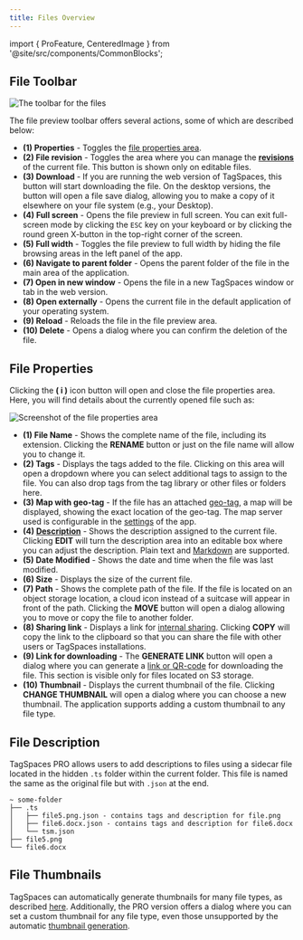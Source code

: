```yaml
---
title: Files Overview
---
```


import { ProFeature, CenteredImage } from '@site/src/components/CommonBlocks';

## File Toolbar

![The toolbar for the files](/media/file-toolbar.svg)

The file preview toolbar offers several actions, some of which are described below:

- **(1) Properties** - Toggles the [file properties area](#file-properties).
- **(2) File revision** <ProFeature /> - Toggles the area where you can manage the **[revisions](editing-files#file-revisions)** of the current file. This button is shown only on editable files.
- **(3) Download** - If you are running the web version of TagSpaces, this button will start downloading the file. On the desktop versions, the button will open a file save dialog, allowing you to make a copy of it elsewhere on your file system (e.g., your Desktop).
- **(4) Full screen** - Opens the file preview in full screen. You can exit full-screen mode by clicking the `ESC` key on your keyboard or by clicking the round green X-button in the top-right corner of the screen.
- **(5) Full width** - Toggles the file preview to full width by hiding the file browsing areas in the left panel of the app.
- **(6) Navigate to parent folder** - Opens the parent folder of the file in the main area of the application.
- **(7) Open in new window** - Opens the file in a new TagSpaces window or tab in the web version.
- **(8) Open externally** - Opens the current file in the default application of your operating system.
- **(9) Reload** - Reloads the file in the file preview area.
- **(10) Delete** - Opens a dialog where you can confirm the deletion of the file.

## File Properties

Clicking the **( i )** icon button will open and close the file properties area. Here, you will find details about the currently opened file such as:

![Screenshot of the file properties area](/media/file-properties.svg)

- **(1) File Name** - Shows the complete name of the file, including its extension. Clicking the **RENAME** button or just on the file name will allow you to change it.
- **(2) Tags** - Displays the tags added to the file. Clicking on this area will open a dropdown where you can select additional tags to assign to the file. You can also drop tags from the tag library or other files or folders here.
- **(3) Map with geo-tag** - If the file has an attached [geo-tag](/ui/taglibrary#geo-tagging), a map will be displayed, showing the exact location of the geo-tag. The map server used is configurable in the [settings](/ui/settings/#advanced) of the app.
- **(4) [Description](#file-description)** <ProFeature /> - Shows the description assigned to the current file. Clicking **EDIT** will turn the description area into an editable box where you can adjust the description. Plain text and [Markdown](/markdown) are supported.
- **(5) Date Modified** - Shows the date and time when the file was last modified.
- **(6) Size** - Displays the size of the current file.
- **(7) Path** - Shows the complete path of the file. If the file is located on an object storage location, a cloud icon instead of a suitcase will appear in front of the path. Clicking the **MOVE** button will open a dialog allowing you to move or copy the file to another folder.
- **(8) Sharing link** - Displays a link for [internal sharing](/sharing#internal-sharing-for-files-and-folders). Clicking **COPY** will copy the link to the clipboard so that you can share the file with other users or TagSpaces installations.
- **(9) Link for downloading** <ProFeature /> - The **GENERATE LINK** button will open a dialog where you can generate a [link or QR-code](/sharing#sharing-download-link-to-a-file) for downloading the file. This section is visible only for files located on S3 storage.
- **(10) Thumbnail** <ProFeature /> - Displays the current thumbnail of the file. Clicking **CHANGE THUMBNAIL** will open a dialog where you can choose a new thumbnail. The application supports adding a custom thumbnail to any file type.

## File Description

<ProFeature />

TagSpaces PRO allows users to add descriptions to files using a sidecar file located in the hidden `.ts` folder within the current folder. This file is named the same as the original file but with `.json` at the end.

```
~ some-folder
├── .ts
│   ├── file5.png.json - contains tags and description for file.png
│   ├── file6.docx.json - contains tags and description for file6.docx
│   └── tsm.json
├── file5.png
└── file6.docx
```

## File Thumbnails

<ProFeature />

TagSpaces can automatically generate thumbnails for many file types, as described [here](/thumbnails). Additionally, the PRO version offers a dialog where you can set a custom thumbnail for any file type, even those unsupported by the automatic [thumbnail generation](/thumbnails).

<CenteredImage
    caption="Dialog for changing the folder thumbnail"
    src="/media/entrydetails/change-folder-thumbnail.avif"
    showCaption
    maxWidth={500}
  />
